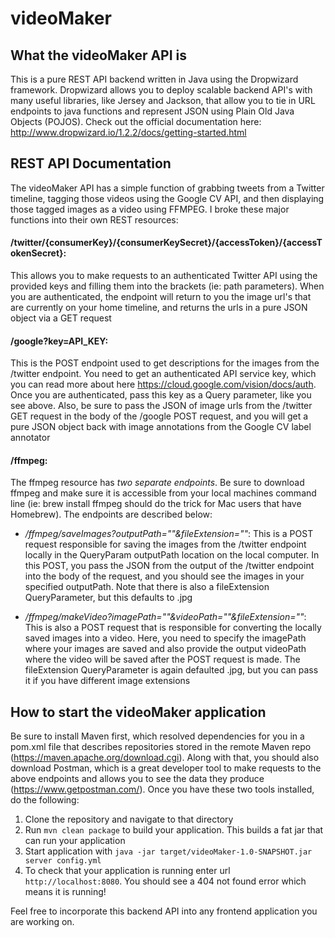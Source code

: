 
# videoMaker

What the videoMaker API is
---

This is a pure REST API backend written in Java using the Dropwizard framework. Dropwizard allows you to deploy
scalable backend API's with many useful libraries, like Jersey and Jackson, that allow you to tie in URL
endpoints to java functions and represent JSON using Plain Old Java Objects (POJOS). Check out the official
documentation here: http://www.dropwizard.io/1.2.2/docs/getting-started.html

REST API Documentation
---

The videoMaker API has a simple function of grabbing tweets from a Twitter timeline, tagging those videos using the Google CV API, and then displaying those tagged images as a video using FFMPEG. I broke these major functions into their own REST resources:

#### /twitter/{consumerKey}/{consumerKeySecret}/{accessToken}/{accessTokenSecret}:
This allows you to make requests to an authenticated Twitter API using the provided keys and filling them into the brackets (ie: path parameters). When you are authenticated, the endpoint will return to you the image url's that are currently on your home timeline, and returns the urls in a pure JSON object via a GET request

#### /google?key=API_KEY:
This is the POST endpoint used to get descriptions for the images from the /twitter endpoint. You need to get an authenticated API service key, which you can read more about here https://cloud.google.com/vision/docs/auth. Once you are authenticated, pass this key as a Query parameter, like you see above. Also, be sure to pass the JSON of image urls from the /twitter GET request in the body of the /google POST request, and you will get a pure JSON object back with image annotations from the Google CV label annotator

#### /ffmpeg:
The ffmpeg resource has *two separate endpoints*. Be sure to download ffmpeg and make sure it is accessible from your local machines command line (ie: brew install ffmpeg should do the trick for Mac users that have Homebrew). The endpoints are described below:

* */ffmpeg/saveImages?outputPath=""&fileExtension=""*:
This is a POST request responsible for saving the images from the
    /twitter endpoint locally in the QueryParam outputPath location on the local computer. In this POST, you pass the
    JSON from the output of the /twitter endpoint into the body of the request, and you should see the images in
    your specified outputPath. Note that there is also a fileExtension QueryParameter, but this defaults to .jpg

* */ffmpeg/makeVideo?imagePath=""&videoPath=""&fileExtension=""*:
This is also a POST request that is responsible for  converting the locally saved images into a video. Here, you need to specify the imagePath where your images are saved and also provide the output videoPath where the video will be saved after the POST request is made. The fileExtension QueryParameter is again defaulted .jpg, but you can pass it if you have different image extensions


How to start the videoMaker application
---
Be sure to install Maven first, which resolved dependencies for you in a pom.xml file that describes repositories stored in the remote Maven repo (https://maven.apache.org/download.cgi). Along with that, you should also download Postman, which is a great developer tool to make requests to the above endpoints and allows you to see the data they produce (https://www.getpostman.com/). Once you have these two tools installed, do the following:

1. Clone the repository and navigate to that directory
2. Run `mvn clean package` to build your application. This builds a fat jar that can run your application
3. Start application with `java -jar target/videoMaker-1.0-SNAPSHOT.jar server config.yml`
4. To check that your application is running enter url `http://localhost:8080`. You should see a 404 not found error which means it is running!

Feel free to incorporate this backend API into any frontend application you are working on.
